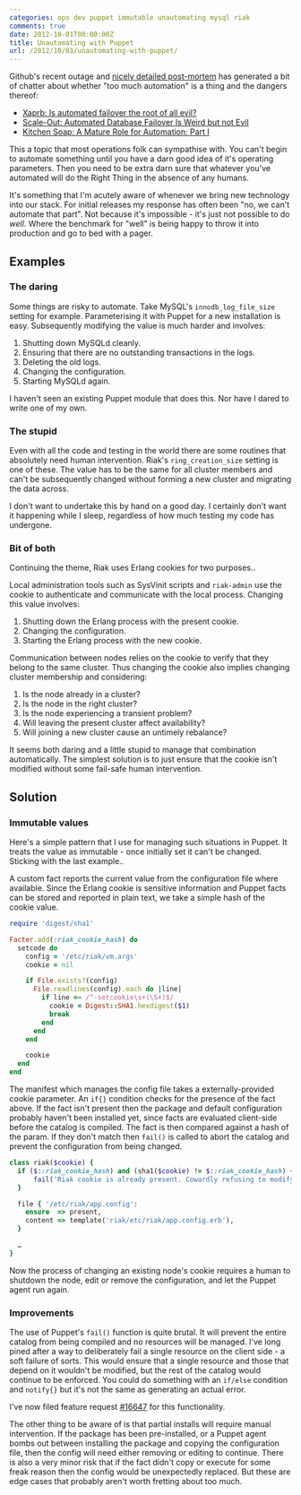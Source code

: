 ```yaml
---
categories: ops dev puppet immutable unautomating mysql riak
comments: true
date: 2012-10-01T00:00:00Z
title: Unautomating with Puppet
url: /2012/10/01/unautomating-with-puppet/
---
```


Github's recent outage and [nicely detailed post-mortem](https://github.com/blog/1261-github-availability-this-week) has generated a bit of chatter about whether "too much automation" is a thing and the dangers thereof:

- [Xaprb: Is automated failover the root of all evil?](http://www.xaprb.com/blog/2012/09/17/is-automated-failover-the-root-of-all-evil/)
- [Scale-Out: Automated Database Failover Is Weird but not Evil](http://scale-out-blog.blogspot.co.uk/2012/09/automated-database-failover-is-weird.html)
- [Kitchen Soap: A Mature Role for Automation: Part I](http://www.kitchensoap.com/2012/09/21/a-mature-role-for-automation-part-i/)

This a topic that most operations folk can sympathise with. You can't begin to automate something until you have a darn good idea of it's operating parameters. Then you need to be extra darn sure that whatever you've automated will do the Right Thing in the absence of any humans.

It's something that I'm acutely aware of whenever we bring new technology into our stack. For initial releases my response has often been "no, we can't automate that part". Not because it's impossible - it's just not possible to do *well*. Where the benchmark for "well" is being happy to throw it into production and go to bed with a pager.

## Examples

### The daring

Some things are risky to automate. Take MySQL's `innodb_log_file_size` setting for example. Parameterising it with Puppet for a new installation is easy. Subsequently modifying the value is much harder and involves:

1. Shutting down MySQLd cleanly.
1. Ensuring that there are no outstanding transactions in the logs.
1. Deleting the old logs.
1. Changing the configuration.
1. Starting MySQLd again.

I haven't seen an existing Puppet module that does this. Nor have I dared to write one of my own.

### The stupid

Even with all the code and testing in the world there are some routines that absolutely need human intervention. Riak's `ring_creation_size` setting is one of these. The value has to be the same for all cluster members and can't be subsequently changed without forming a new cluster and migrating the data across.

I don't want to undertake this by hand on a good day. I certainly don't want it happening while I sleep, regardless of how much testing my code has undergone.

### Bit of both

Continuing the theme, Riak uses Erlang cookies for two purposes..

Local administration tools such as SysVinit scripts and `riak-admin` use the cookie to authenticate and communicate with the local process. Changing this value involves:

1. Shutting down the Erlang process with the present cookie.
1. Changing the configuration.
1. Starting the Erlang process with the new cookie.

Communication between nodes relies on the cookie to verify that they belong to the same cluster. Thus changing the cookie also implies changing cluster membership and considering:

1. Is the node already in a cluster?
1. Is the node in the right cluster?
1. Is the node experiencing a transient problem?
1. Will leaving the present cluster affect availability?
1. Will joining a new cluster cause an untimely rebalance?

It seems both daring and a little stupid to manage that combination automatically. The simplest solution is to just ensure that the cookie isn't modified without some fail-safe human intervention.

## Solution

### Immutable values

Here's a simple pattern that I use for managing such situations in Puppet. It treats the value as immutable - once initially set it can't be changed. Sticking with the last example..

A custom fact reports the current value from the configuration file where available. Since the Erlang cookie is sensitive information and Puppet facts can be stored and reported in plain text, we take a simple hash of the cookie value.

``` ruby riak/lib/facter/riak_cookie_hash.rb
require 'digest/sha1'

Facter.add(:riak_cookie_hash) do
  setcode do
    config = '/etc/riak/vm.args'
    cookie = nil

    if File.exists?(config)
      File.readlines(config).each do |line|
        if line =~ /^-setcookie\s+(\S+)$/
          cookie = Digest::SHA1.hexdigest($1)
          break
        end
      end
    end

    cookie
  end
end
```

The manifest which manages the config file takes a externally-provided cookie parameter. An `if{}` condition checks for the presence of the fact above. If the fact isn't present then the package and default configuration probably haven't been installed yet, since facts are evaluated client-side before the catalog is compiled. The fact is then compared against a hash of the param. If they don't match then `fail()` is called to abort the catalog and prevent the configuration from being changed.

``` ruby riak/manifests/init.pp
class riak($cookie) {
  if ($::riak_cookie_hash) and (sha1($cookie) != $::riak_cookie_hash) {
      fail('Riak cookie is already present. Cowardly refusing to modify value')
  }

  file { '/etc/riak/app.config':
    ensure  => present,
    content => template('riak/etc/riak/app.config.erb'),
  }

  …
}
```

Now the process of changing an existing node's cookie requires a human to shutdown the node, edit or remove the configuration, and let the Puppet agent run again.

### Improvements

The use of Puppet's `fail()` function is quite brutal. It will prevent the entire catalog from being compiled and no resources will be managed. I've long pined after a way to deliberately fail a single resource on the client side - a soft failure of sorts. This would ensure that a single resource and those that depend on it wouldn't be modified, but the rest of the catalog would continue to be enforced. You could do something with an `if/else` condition and `notify{}` but it's not the same as generating an actual error.

I've now filed feature request [#16647](https://projects.puppetlabs.com/issues/16647) for this functionality.

The other thing to be aware of is that partial installs will require manual intervention. If the package has been pre-installed, or a Puppet agent bombs out between installing the package and copying the configuration file, then the config will need either removing or editing to continue. There is also a very minor risk that if the fact didn't copy or execute for some freak reason then the config would be unexpectedly replaced. But these are edge cases that probably aren't worth fretting about too much.
